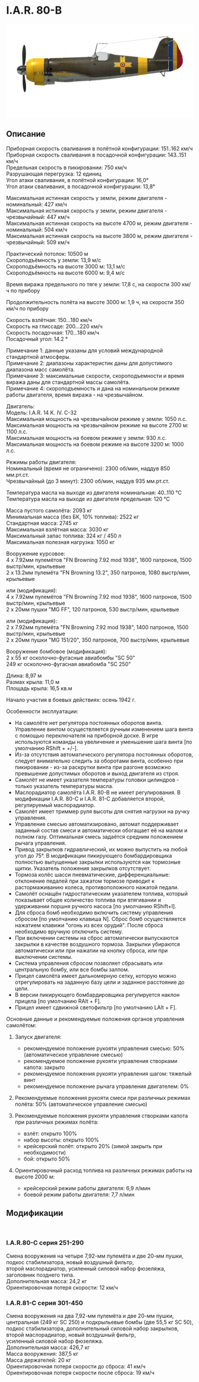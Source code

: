 # I.A.R. 80-B  
  
![iar80b](../images/iar80b.png)  
  
## Описание  
  
Приборная скорость сваливания в полётной конфигурации: 151..162 км/ч  
Приборная скорость сваливания в посадочной конфигурации: 143..151 км/ч  
Предельная скорость в пикировании: 750 км/ч  
Разрушающая перегрузка: 12 единиц  
Угол атаки сваливания, в полётной конфигурации: 16,0°  
Угол атаки сваливания, в посадочной конфигурации: 13,8°  
  
Максимальная истинная скорость у земли, режим двигателя - номинальный: 427 км/ч  
Максимальная истинная скорость у земли, режим двигателя - чрезвычайный: 447 км/ч  
Максимальная истинная скорость на высоте 4700 м, режим двигателя - номинальный: 504 км/ч  
Максимальная истинная скорость на высоте 3800 м, режим двигателя - чрезвычайный: 509 км/ч  
  
Практический потолок: 10500 м  
Скороподъёмность у земли: 13,9 м/с  
Скороподъёмность на высоте 3000 м: 13,1 м/с  
Скороподъёмность на высоте 6000 м: 9,4 м/с  
  
Время виража предельного по тяге у земли: 17,8 с, на скорости 300 км/ч по прибору  
  
Продолжительность полёта на высоте 3000 м: 1,9 ч, на скорости 350 км/ч по прибору  
  
Скорость взлётная: 150...180 км/ч  
Скорость на глиссаде: 200...220 км/ч  
Скорость посадочная: 170...180 км/ч  
Посадочный угол: 14.2 °  
  
Примечание 1: данные указаны для условий международной стандартной атмосферы.  
Примечание 2: диапазоны характеристик даны для допустимого диапазона масс самолёта.  
Примечание 3: максимальные скорости, скороподъемности и время виража даны для стандартной массы самолёта.  
Примечание 4: скороподъемность и дана на номинальном режиме работы двигателя, время виража - на чрезвычайном.  
  
Двигатель:  
Модель: I.A.R. 14 K. IV. C-32  
Максимальная мощность на чрезвычайном режиме у земли: 1050 л.с.  
Максимальная мощность на чрезвычайном режиме на высоте 2700 м: 1100 л.с.  
Максимальная мощность на боевом режиме у земли: 930 л.с.  
Максимальная мощность на боевом режиме на высоте 3200 м: 1000 л.с.  
  
Режимы работы двигателя:  
Номинальный (время не ограничено): 2300 об/мин, наддув 850 мм.рт.ст.   
Чрезвычайный (до 3 минут): 2300 об/мин, наддув 935 мм.рт.ст.   
  
Температура масла на выходе из двигателя номинальная: 40..110 °С  
Температура масла на выходе из двигателя предельная: 120 °С  
  
Масса пустого самолёта: 2093 кг  
Минимальная масса (без БК, 10% топлива): 2522 кг  
Стандартная масса: 2745 кг  
Максимальная взлётная масса: 3030 кг  
Максимальный запас топлива: 324 кг / 450 л  
Максимальная полезная нагрузка: 1050 кг  
  
Вооружение курсовое:  
4 x 7.92мм пулемётов "FN Browning 7.92 mod 1938", 1600 патронов, 1500 выстр/мин, крыльевые  
2 x 13.2мм пулемёта "FN Browning 13.2", 350 патронов, 1080 выстр/мин, крыльевые  
  
или (модификация):  
4 x 7.92мм пулемётов "FN Browning 7.92 mod 1938", 1600 патронов, 1500 выстр/мин, крыльевые  
2 x 20мм пушки "MG FF", 120 патронов, 530 выстр/мин, крыльевые  
  
или (модификация):  
2 x 7.92мм пулемёта "FN Browning 7.92 mod 1938", 1400 патронов, 1500 выстр/мин, крыльевые  
2 x 20мм пушки "MG 151/20", 350 патронов, 700 выстр/мин, крыльевые  	
  
Вооружение бомбовое (модификация):  
2 x 55 кг осколочно-фугасные авиабомбы "SC 50"  
249 кг осколочно-фугасная авиабомба "SC 250"  
  
Длина: 8,97 м  
Размах крыла: 11,0 м  
Площадь крыла: 16,5 кв.м  
  
Начало участия в боевых действиях: осень 1942 г.  
  
Особенности эксплуатации:  
- На самолёте нет регулятора постоянных оборотов винта. Управление винтом осуществляется ручным изменением шага винта с помощью переключателя на приборной доске. В игре используются команды на увеличение и уменьшение шага винта [по умолчанию RShift + +/-].  
- Из-за отсутствия автоматического регулятора постоянных оборотов, следует внимательно следить за оборотами винта, особенно при пикировании - из-за раскрутки винта при разгоне возможно превышение допустимых оборотов и выход двигателя из строя.  
- Самолёт не имеет указателя температуры головки цилиндров - только указатель температуры масла.  
- Маслорадиатор самолёта I.A.R. 80-B не имеет регулирования. В модификации I.A.R. 80-C и I.A.R. 81-C добавляется второй, регулируемый маслорадиатор.  
- Самолёт имеет триммер руля высоты для снятия нагрузки на ручку управления.  
- Управление смесью автоматизировано, автомат поддерживает заданный состав смеси и автоматически обогащает её на малом и полном газу. Оптимальная смесь задаётся средним положением рычага управления.  
- Привод закрылков гидравлический, их можно выпустить на любой угол до 75°. В модификации пикирующего бомбардировщика полностью выпущенные закрылки используются как тормозные щитки. Указатель положения закрылков отсутствует.  
- Тормоза колёс шасси пневматические, дифференциальные: отклонение педалей при зажатом тормозе приводит к растормаживанию колеса, противоположного нажатой педали.  
- Самолёт оснащён гидростатическим указателем топлива, который показывает общее количество топлива при втягивании и удерживании поршня ручного насоса [по умолчанию RShift+I].  
- Для сброса бомб необходимо включить систему управления сбросом [по умолчанию клавиша N]. Сброс бомб осуществляется нажатием клавижи "огонь из всех орудий". После сброса необходимо вручную отключить систему.  
- При включении системы на сброс автоматически выпускаются закрылки в качестве воздушного тормоза. Закрылки убираются автоматически или при нажатии на кнопку сброса, или при выключении системы.  
- Система управления сбросом позволяет сбрасывать или центральную бомбу, или все бомбы залпом.  
- Прицел самолёта имеет дальномерную сетку, которую можно отрегулировать на заданную базу цели и заданное расстояние до цели.  
- В версии пикирующего бомбардировщика регулируется наклон прицела [по умолчанию RAlt + F].  
- Прицел имеет сдвижной светофильтр [по умолчанию LAlt + F].  
  
Основные данные и рекомендуемые положения органов управления самолётом:  
1. Запуск двигателя:  
	- рекомендуемое положение рукояти управления смесью: 50% (автоматическое управление смесью)  
	- рекомендуемое положение рукояти управления створками капота: закрыто  
	- рекомендуемое положения рукояти управления шагом: тяжелый винт  
	- рекомендуемое положение рычага управления двигателем: 0%  
  
2. Рекомендуемые положения рукояти смеси при различных режимах полёта: 50% (автоматическое управление смесью)  
  
3. Рекомендуемые положения рукояти управления створками капота при различных режимах полёта:  
	- взлёт: открыто 100%  
	- набор высоты: открыто 100%  
	- крейсерский полёт: открыто 20% (зимой закрыть при необходимости)  
	- бой: открыто 50%  
  
4. Ориентировочный расход топлива на различных режимах работы на высоте 2000 м:  
	- крейсерский режим работы двигателя: 6,9 л/мин  
	- боевой режим работы двигателя: 7,7 л/мин  
  
## Модификации  
  ﻿
  
### I.A.R.80-C серия 251-290  
  
Смена вооружения на четыре 7,92-мм пулемёта и две 20-мм пушки,  
подкос стабилизатора, новый воздушный фильтр,  
второй маслорадиатор, усиленный силовой набор фюзеляжа,  
заголовник позднего типа.  
Дополнительная масса: 24,2 кг  
Ориентировочная потеря скорости: 12 км/ч  ﻿
  
### I.A.R.81-C серия 301-450  
  
Смена вооружения на два 7,92-мм пулемёта и две 20-мм пушки,  
центральная (249 кг SC 250) и подкрыльевые бомбы (две 55,5 кг SC 50),  
подкос стабилизатора, дополнительный силовой набор закрылков,  
второй маслорадиатор, новый воздушный фильтр,  
усиленный силовой набор фюзеляжа.  
Дополнительная масса: 426,7 кг  
Масса вооружения: 387,5 кг  
Масса держателей: 20 кг  
Ориентировочная потеря скорости до сброса: 41 км/ч  
Ориентировочная потеря скорости после сброса: 19 км/ч  